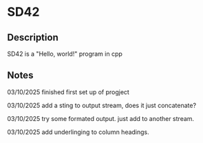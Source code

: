 # SD42
## Description
SD42 is a "Hello, world!" program in cpp

## Notes
03/10/2025 finished first set up of progject

03/10/2025 add a sting to output stream, does it just concatenate?

03/10/2025 try some formated output. just add to another stream.

03/10/2025 add underlinging to column headings.
